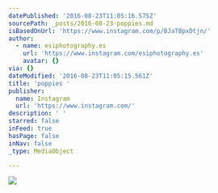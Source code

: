 ```yaml
---
datePublished: '2016-08-23T11:05:16.575Z'
sourcePath: _posts/2016-08-23-poppies.md
isBasedOnUrl: 'https://www.instagram.com/p/BJaTBpxDtjn/'
author:
  - name: esiphotography.es
    url: 'https://www.instagram.com/esiphotography.es'
    avatar: {}
via: {}
dateModified: '2016-08-23T11:05:15.561Z'
title: 'poppies '
publisher:
  name: Instagram
  url: 'https://www.instagram.com/'
description: ' '
starred: false
inFeed: true
hasPage: false
inNav: false
_type: MediaObject

---
```

![ ](https://imgflo.herokuapp.com/graph/vahj1ThiexotieMo/a0ae1cff65f06727a5b75c983d6083b1/croprotate.jpg?cropheight=438&cropwidth=640&degrees=0&input=https%3A%2F%2Fscontent.cdninstagram.com%2Ft51.2885-15%2Fs640x640%2Fsh0.08%2Fe35%2F13643577_286560681718078_832455847_n.jpg%3Fig_cache_key%3DMTMyMjQ1MzExNzAzNjMyMDk5OQ%253D%253D.2&x=0&y=100)